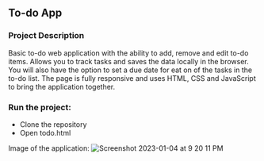 ## To-do App

### Project Description

Basic to-do web application with the ability to add, remove and edit to-do items. Allows you to track tasks and saves 
the data locally in the browser. You will also have the option to set a due date for eat on of the tasks in the to-do list. 
The page is fully responsive and uses HTML, CSS and JavaScript to bring the application together. 

### Run the project:

-	Clone the repository
-	Open todo.html

Image of the application:
![Screenshot 2023-01-04 at 9 20 11 PM](https://user-images.githubusercontent.com/89400862/210686815-91425b64-176a-46c5-a2f5-3fda9cbbd387.png)
